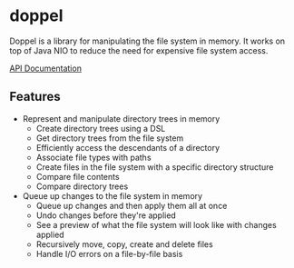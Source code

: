# doppel
Doppel is a library for manipulating the file system in memory. It works on top of Java NIO to reduce the need for
expensive file system access.

[API Documentation](https://lostatc.github.io/doppel/api/doppel)

## Features
* Represent and manipulate directory trees in memory
  * Create directory trees using a DSL
  * Get directory trees from the file system
  * Efficiently access the descendants of a directory
  * Associate file types with paths
  * Create files in the file system with a specific directory structure
  * Compare file contents
  * Compare directory trees
* Queue up changes to the file system in memory
  * Queue up changes and then apply them all at once
  * Undo changes before they're applied
  * See a preview of what the file system will look like with changes applied
  * Recursively move, copy, create and delete files
  * Handle I/O errors on a file-by-file basis
